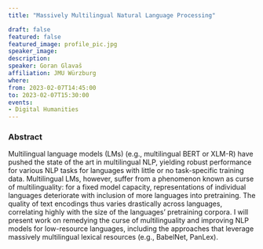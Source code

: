```yaml
---
title: "Massively Multilingual Natural Language Processing"

draft: false
featured: false
featured_image: profile_pic.jpg
speaker_image:
description:
speaker: Goran Glavaš
affiliation: JMU Würzburg
where:
from: 2023-02-07T14:45:00
to: 2023-02-07T15:30:00
events:
- Digital Humanities
---
```


### Abstract

Multilingual language models (LMs) (e.g., multilingual BERT or XLM-R) have pushed the state of the art in multilingual NLP, yielding robust performance for various NLP tasks for languages with little or no task-specific training data. Multilingual LMs, however, suffer from a phenomenon known as curse of multilinguality: for a fixed model capacity, representations of individual languages deteriorate with inclusion of more languages into pretraining. The quality of text encodings thus varies drastically across languages, correlating highly with the size of the languages’ pretraining corpora. I will present work on remedying the curse of multilinguality and improving NLP models for low-resource languages, including the approaches that leverage massively multilingual lexical resources (e.g., BabelNet, PanLex).
